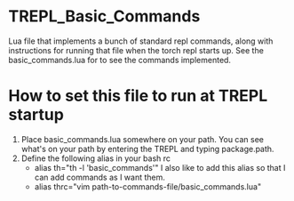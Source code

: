 # TREPL_Basic_Commands
Lua file that implements a bunch of standard repl commands, along with instructions for running that file when the torch repl starts up. See the basic_commands.lua for to see the commands implemented. 

# How to set this file to run at TREPL startup
1. Place basic_commands.lua somewhere on your path. You can see what's on your path by entering the TREPL and typing package.path.
2. Define the following alias in your bash rc
    * alias th="th -l 'basic_commands'"
I also like to add this alias so that I can add commands as I want them.
    * alias thrc="vim path-to-commands-file/basic_commands.lua"

